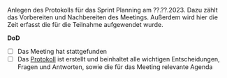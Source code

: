 Anlegen des Protokolls für das Sprint Planning am ??.??.2023.
Dazu zählt das Vorbereiten und Nachbereiten des Meetings.
Außerdem wird hier die Zeit erfasst die für die Teilnahme aufgewendet wurde.

**DoD**
- [ ] Das Meeting hat stattgefunden
- [ ] Das [Protokoll](???) ist erstellt und beinhaltet alle wichtigen Entscheidungen, Fragen und Antworten, sowie die für das Meeting relevante Agenda